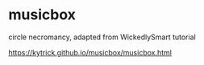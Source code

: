 # musicbox
circle necromancy, adapted from WickedlySmart tutorial

https://kytrick.github.io/musicbox/musicbox.html
